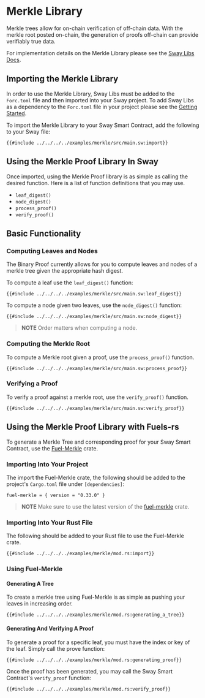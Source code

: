 # Merkle Library

Merkle trees allow for on-chain verification of off-chain data. With the merkle root posted on-chain, the generation of proofs off-chain can provide verifiably true data.

For implementation details on the Merkle Library please see the [Sway Libs Docs](https://fuellabs.github.io/sway-libs/master/sway_libs/merkle/index.html).

## Importing the Merkle Library

In order to use the Merkle Library, Sway Libs must be added to the `Forc.toml` file and then imported into your Sway project. To add Sway Libs as a dependency to the `Forc.toml` file in your project please see the [Getting Started](../getting_started/index.md).

To import the Merkle Library to your Sway Smart Contract, add the following to your Sway file:

```sway
{{#include ../../../../examples/merkle/src/main.sw:import}}
```

## Using the Merkle Proof Library In Sway

Once imported, using the Merkle Proof library is as simple as calling the desired function. Here is a list of function definitions that you may use.

- `leaf_digest()`
- `node_digest()`
- `process_proof()`
- `verify_proof()`

## Basic Functionality

### Computing Leaves and Nodes

The Binary Proof currently allows for you to compute leaves and nodes of a merkle tree given the appropriate hash digest.

To compute a leaf use the `leaf_digest()` function:

```sway
{{#include ../../../../examples/merkle/src/main.sw:leaf_digest}}
```

To compute a node given two leaves, use the `node_digest()` function:

```sway
{{#include ../../../../examples/merkle/src/main.sw:node_digest}}
```

> **NOTE** Order matters when computing a node.

### Computing the Merkle Root

To compute a Merkle root given a proof, use the `process_proof()` function.

```sway
{{#include ../../../../examples/merkle/src/main.sw:process_proof}}
```

### Verifying a Proof

To verify a proof against a merkle root, use the `verify_proof()` function.

```sway
{{#include ../../../../examples/merkle/src/main.sw:verify_proof}}
```

## Using the Merkle Proof Library with Fuels-rs

To generate a Merkle Tree and corresponding proof for your Sway Smart Contract, use the [Fuel-Merkle](https://github.com/FuelLabs/fuel-vm/tree/master/fuel-merkle) crate.

### Importing Into Your Project

The import the Fuel-Merkle crate, the following should be added to the project's `Cargo.toml` file under `[dependencies]`:

```sway
fuel-merkle = { version = "0.33.0" }
```

> **NOTE** Make sure to use the latest version of the [fuel-merkle](https://crates.io/crates/fuel-merkle) crate.

### Importing Into Your Rust File

The following should be added to your Rust file to use the Fuel-Merkle crate.

```sway
{{#include ../../../../examples/merkle/mod.rs:import}}
```

### Using Fuel-Merkle

#### Generating A Tree

To create a merkle tree using Fuel-Merkle is as simple as pushing your leaves in increasing order.

```sway
{{#include ../../../../examples/merkle/mod.rs:generating_a_tree}}
```

#### Generating And Verifying A Proof

To generate a proof for a specific leaf, you must have the index or key of the leaf. Simply call the prove function:

```sway
{{#include ../../../../examples/merkle/mod.rs:generating_proof}}
```

Once the proof has been generated, you may call the Sway Smart Contract's `verify_proof` function:

```sway
{{#include ../../../../examples/merkle/mod.rs:verify_proof}}
```
